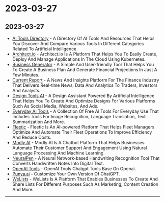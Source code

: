 # 2023-03-27

## 2023-03-27

* [AI Tools Directory](https://aitoolsdirectory.com/) - A Directory Of AI Tools And Resources That Helps You Discover And Compare Various Tools In Different Categories Related To Artificial Intelligence.
* [Architect.io](https://www.architect.io/) - Architect.io Is A Platform That Helps You To Easily Create, Deploy And Manage Applications In The Cloud Using Kubernetes.
* [Business Generator](https://business-generator.vercel.app/?ref=producthunt) - A Simple And User-friendly Tool That Helps You To Create A Business Plan And Generate Financial Projections In Just A Few Minutes.
* [Current Report](https://current.report/) - A News And Insights Platform For The Finance Industry That Delivers Real-time News, Data And Analytics To Traders, Investors And Analysts.
* [Design Tools AI](https://designtools.ai/) - A Design Assistant Powered By Artificial Intelligence That Helps You To Create And Optimize Designs For Various Platforms Such As Social Media, Websites, And Ads.
* [Everyday AI Tools](https://everydayaitools.com/) - A Collection Of Free AI Tools For Everyday Use That Includes Tools For Image Recognition, Language Translation, Text Summarization And More.
* [Fleetic](https://fleetic.com/) - Fleetic Is An AI-powered Platform That Helps Fleet Managers Optimize And Automate Their Fleet Operations To Improve Efficiency And Reduce Costs.
* [Modly AI](https://www.modly.ai/) - Modly AI Is A Chatbot Platform That Helps Businesses Automate Their Customer Support And Engagement Using Natural Language Processing And Machine Learning.
* [NeuralPen](https://neuralpen.net/) - A Neural Network-based Handwriting Recognition Tool That Converts Handwritten Notes Into Digital Text.
* [OpenAI Tools](https://openai.tube/) - OpenAI Tools Chatgpt Tools Base On Openai.
* [Punya.ai](https://punya.ai/) - Customize Your Own Version Of ChatGPT.
* [WeLists](https://welists.co/) - WeLists Is A Platform That Enables Businesses To Create And Share Lists For Different Purposes Such As Marketing, Content Creation And More.

***
